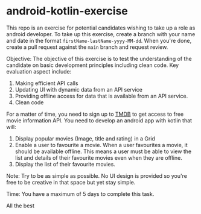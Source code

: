 # android-kotlin-exercise
This repo is an exercise for potential candidates wishing to take up a role as android developer.
To take up this exercise, create a branch with your name and date in the format `firstName-lastName-yyyy-MM-dd`. When you're done, create a pull request against the `main` branch and request review.

Objective:
The objective of this exercise is to test the understanding of the candidate on basic development principles including clean code. Key evaluation aspect include:
1. Making efficient API calls
2. Updating UI with dynamic data from an API service
3. Providing offline access for data that is available from an API service.
4. Clean code

For a matter of time, you need to sign up to [TMDB](https://developer.themoviedb.org/docs/getting-started) to get access to free movie information API.
You need to develop an android app with kotlin that will:
1. Display popular movies (Image, title and rating) in a Grid
2. Enable a user to favourite a movie. When a user favourites a movie, it should be available offline. This means a user must be able to view the list and details of their favourite movies even when they are offline.
3. Display the list of their favourite movies.

Note: 
Try to be as simple as possible. No UI design is provided so you're free to be creative in that space but yet stay simple.

Time:
You have a maximum of 5 days to complete this task. 

All the best
